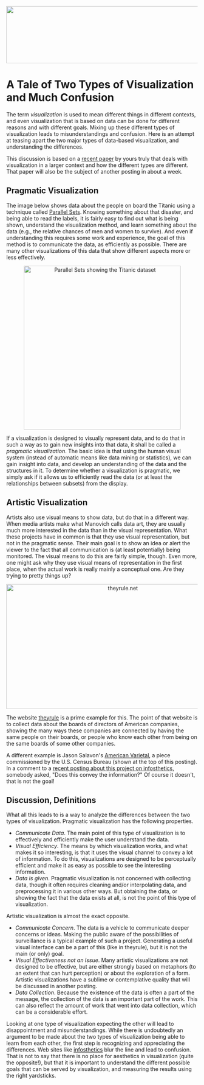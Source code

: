 <p align="center"><img class="aligncenter" alt="" src="https://media.eagereyes.org/media/attachments/salavon_american_varietal_38.jpg" width="600" height="150" /></p>

# A Tale of Two Types of Visualization and Much Confusion

The term <em>visualization</em> is used to mean different things in different contexts, and even visualization that is based on data can be done for different reasons and with different goals. Mixing up these different types of visualization leads to misunderstandings and confusion. Here is an attempt at teasing apart the two major types of data-based visualization, and understanding the differences.

This discussion is based on a <a href="/publications/Kosara-IV-2007">recent paper</a> by yours truly that deals with visualization in a larger context and how the different types are different. That paper will also be the subject of another posting in about a week.

## Pragmatic Visualization

The image below shows data about the people on board the Titanic using a technique called <a href="/parallel-sets">Parallel Sets</a>. Knowing something about that disaster, and being able to read the labels, it is fairly easy to find out what is being shown, understand the visualization method, and learn something about the data (e.g., the relative chances of men and women to survive). And even if understanding this requires some work and experience, the goal of this method is to communicate the data, as efficiently as possible. There are many other visualizations of this data that show different aspects more or less effectively.

<p align="center"><img class="aligncenter" title="Parallel Sets showing the Titanic dataset" alt="Parallel Sets showing the Titanic dataset" src="https://media.eagereyes.org/media/attachments/parsets3.png" width="413" height="430" /></p>

If a visualization is designed to visually represent data, and to do that in such a way as to gain new insights into that data, it shall be called a <em>pragmatic visualization</em>. The basic idea is that using the human visual system (instead of automatic means like data mining or statistics), we can gain insight into data, and develop an understanding of the data and the structures in it. To determine whether a visualization is pragmatic, we simply ask if it allows us to efficiently read the data (or at least the relationships between subsets) from the display.

## Artistic Visualization

Artists also use visual means to show data, but do that in a different way. When media artists make what Manovich calls data art, they are usually much more interested in the data than in the visual representation. What these projects have in common is that they use visual representation, but not in the pragmatic sense. Their main goal is to show an idea or alert the viewer to the fact that all communication is (at least potentially) being monitored. The visual means to do this are fairly simple, though. Even more, one might ask why they use visual means of representation in the first place, when the actual work is really mainly a conceptual one. Are they trying to pretty things up?

<p align="center"><img class="aligncenter" title="theyrule.net" alt="theyrule.net" src="https://media.eagereyes.org/media/attachments/theyrule.png" width="598" height="328" /></p>

The website <a href="http://theyrule.net/">theyrule</a>
is a prime example for this. The point of that website is to collect data about the boards of directors of American companies, showing the many ways these companies are connected by having the same people on their boards, or people who know each other from being on the same boards of some other companies.

A different example is Jason Salavon's <a href="http://salavon.com/AmVar/AmVarStudy_Stills.php">American Varietal</a>, a piece commissioned by the U.S. Census Bureau (shown at the top of this posting). In a comment to a <a href="http://infosthetics.com/archives/2007/10/us_census_bureau__headquarters_salavon.html">recent posting about this project on infosthetics</a>, somebody asked, "Does this convey the information?" Of course it doesn't, that is not the goal!

## Discussion, Definitions

What all this leads to is a way to analyze the differences between the two types of visualization. Pragmatic visualization has the following properties.

<ul>
	<li><em>Communicate Data</em>. The main point of this type of visualization is to effectively and efficiently make the user understand the data.</li>
	<li><em>Visual Efficiency</em>. The means by which visualization works, and what makes it so interesting, is that it uses the visual channel to convey a lot of information. To do this, visualizations are designed to be perceptually efficient and make it as easy as possible to see the interesting information.</li>
	<li><em>Data is given</em>. Pragmatic visualization is not concerned with collecting data, though it often requires cleaning and/or interpolating data, and preprocessing it in various other ways. But obtaining the data, or showing the fact that the data exists at all, is not the point of this type of visualization.</li>
</ul>

Artistic visualization is almost the exact opposite.

<ul>
	<li><em>Communicate Concern</em>. The data is a vehicle to communicate deeper concerns or ideas. Making the public aware of the possibilities of surveillance is a typical example of such a project. Generating a useful visual interface can be a part of this (like in theyrule), but it is not the main (or only) goal.</li>
	<li><em>Visual Effectiveness not an Issue</em>. Many artistic visualizations are not designed to be effective, but are either strongly based on metaphors (to an extent that can hurt perception) or about the exploration of a form. Artistic visualizations have a sublime or contemplative quality that will be discussed in another posting.</li>
	<li><em>Data Collection</em>. Because the existence of the data is often a part of the message, the collection of the data is an important part of the work. This can also reflect the amount of work that went into data collection, which can be a considerable effort.</li>
</ul>

Looking at one type of visualization expecting the other will lead to disappointment and misunderstandings. While there is undoubtedly an argument to be made about the two types of visualization being able to learn from each other, the first step is recognizing and appreciating the differences. Web sites like <a href="http://infosthetics.com/">infosthetics</a> blur the line and lead to confusion. That is not to say that there is no place for aesthetics in visualization (quite the opposite!), but that it is important to understand the different possible goals that can be served by visualization, and measuring the results using the right yardsticks.
